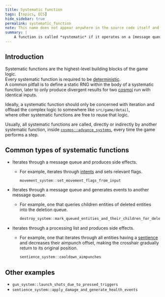 ```yaml
---
title: Systematic function
tags: [topics, ECS] 
hide_sidebar: true
permalink: systematic_function
note: This name does not appear anywhere in the source code itself and is only introduced for the sake of this wiki.
summary: |
    A function is called *systematic* if it operates on a [message queue](message) or if it operates on all [entities](entity) in the [cosmos](cosmos) that match a certain criterion.
---
```


## Introduction

Systematic functions are the highest-level building blocks of the game logic.  
Every systematic function is required to be [deterministic](determinism).  
A common pitfall is to define a static RNG within the body of a systematic function, later to only produce divergent results for two [cosmoi](cosmos) run with identical inputs.

Ideally, a systematic function should only be concerned with iteration and offload the complex logic to somewhere like ``src/game/detail``,  
where other systematic functions are free to reuse that logic. 

Usually, all systematic functions are called, directly or indirectly by another systematic function, inside [```cosmos::advance_systems```](cosmos#advance-systems), every time the game performs a step. 

## Common types of systematic functions

- Iterates through a message queue and produces side effects.
    - For example, iterates through [intents](intent_message) and sets relevant flags.
        ```cpp
        movement_system::set_movement_flags_from_input
        ````
- Iterates through a message queue and generates events to another message queue.
    - For example, one that queries children entities of deleted entities into the deletion queue.

        ```cpp
        destroy_system::mark_queued_entities_and_their_children_for_deletion
        ````

- Iterates through a processing list and produces side effects.
    - For example, one that iterates through all entities having a [sentience](sentience_component) and decreases their aimpunch offset, making the crosshair gradually return to its original position.

        ```cpp
        sentience_system::cooldown_aimpunches
        ````

## Other examples

- ```gun_system::launch_shots_due_to_pressed_triggers```
- ```sentience_system::apply_damage_and_generate_health_events```
